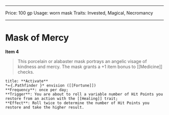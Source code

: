 
---
Price: 100 gp
Usage: worn mask
Traits: Invested, Magical, Necromancy

---

# Mask of Mercy

**Item 4**

> This porcelain or alabaster mask portrays an angelic visage of kindness and mercy. The mask grants a +1 item bonus to [[Medicine]] checks.

```ad-embed-ability
title: **Activate**
*⬻{.Pathfinder }* envision ([[Fortune]]) 
**Frequency**: once per day;
**Trigger**: You are about to roll a variable number of Hit Points you restore from an action with the [[Healing]] trait;
**Effect**: Roll twice to determine the number of Hit Points you restore and take the higher result.

```
